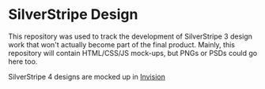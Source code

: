 SilverStripe Design
===================

This repository was used to track the development of SilverStripe 3 design work that won't actually become part of the final product. Mainly, this repository will contain HTML/CSS/JS mock-ups, but PNGs or PSDs could go here too.

SilverStripe 4 designs are mocked up in [Invision](https://projects.invisionapp.com/boards/9GX68PTXUQFH/)
